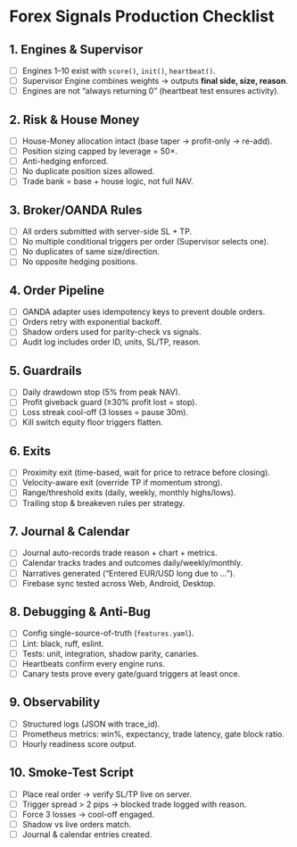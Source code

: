 # Forex Signals Production Checklist

## 1. Engines & Supervisor
- [ ] Engines 1–10 exist with `score()`, `init()`, `heartbeat()`.
- [ ] Supervisor Engine combines weights → outputs **final side, size, reason**.
- [ ] Engines are not “always returning 0” (heartbeat test ensures activity).

## 2. Risk & House Money
- [ ] House-Money allocation intact (base taper → profit-only → re-add).
- [ ] Position sizing capped by leverage = 50×.
- [ ] Anti-hedging enforced.
- [ ] No duplicate position sizes allowed.
- [ ] Trade bank = base + house logic, not full NAV.

## 3. Broker/OANDA Rules
- [ ] All orders submitted with server-side SL + TP.
- [ ] No multiple conditional triggers per order (Supervisor selects one).
- [ ] No duplicates of same size/direction.
- [ ] No opposite hedging positions.

## 4. Order Pipeline
- [ ] OANDA adapter uses idempotency keys to prevent double orders.
- [ ] Orders retry with exponential backoff.
- [ ] Shadow orders used for parity-check vs signals.
- [ ] Audit log includes order ID, units, SL/TP, reason.

## 5. Guardrails
- [ ] Daily drawdown stop (5% from peak NAV).
- [ ] Profit giveback guard (≥30% profit lost = stop).
- [ ] Loss streak cool-off (3 losses = pause 30m).
- [ ] Kill switch equity floor triggers flatten.

## 6. Exits
- [ ] Proximity exit (time-based, wait for price to retrace before closing).
- [ ] Velocity-aware exit (override TP if momentum strong).
- [ ] Range/threshold exits (daily, weekly, monthly highs/lows).
- [ ] Trailing stop & breakeven rules per strategy.

## 7. Journal & Calendar
- [ ] Journal auto-records trade reason + chart + metrics.
- [ ] Calendar tracks trades and outcomes daily/weekly/monthly.
- [ ] Narratives generated (“Entered EUR/USD long due to …”).
- [ ] Firebase sync tested across Web, Android, Desktop.

## 8. Debugging & Anti-Bug
- [ ] Config single-source-of-truth (`features.yaml`).
- [ ] Lint: black, ruff, eslint.
- [ ] Tests: unit, integration, shadow parity, canaries.
- [ ] Heartbeats confirm every engine runs.
- [ ] Canary tests prove every gate/guard triggers at least once.

## 9. Observability
- [ ] Structured logs (JSON with trace_id).
- [ ] Prometheus metrics: win%, expectancy, trade latency, gate block ratio.
- [ ] Hourly readiness score output.

## 10. Smoke-Test Script
- [ ] Place real order → verify SL/TP live on server.
- [ ] Trigger spread > 2 pips → blocked trade logged with reason.
- [ ] Force 3 losses → cool-off engaged.
- [ ] Shadow vs live orders match.
- [ ] Journal & calendar entries created.
